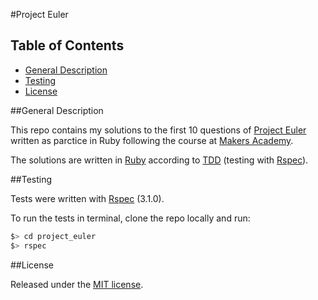 #Project Euler

## Table of Contents

* [General Description](#general-description)
* [Testing](#testing)
* [License](#license)


##General Description

This repo contains my solutions to the first 10 questions of 
[Project Euler](https://projecteuler.net/problems) 
written as parctice in Ruby following the course at 
[Makers Academy](http://www.makersacademy.com/).

The solutions are written in [Ruby](https://www.ruby-lang.org/en/) 
according to [TDD](http://en.wikipedia.org/wiki/Test-driven_development) 
(testing with [Rspec](http://rspec.info/)).


##Testing

Tests were written with [Rspec](http://rspec.info/) (3.1.0).

To run the tests in terminal, clone the repo locally and run: 

```bash
$> cd project_euler
$> rspec
```


##License

<p>Released under the <a href="http://www.opensource.org/licenses/MIT">MIT license</a>.</p>

